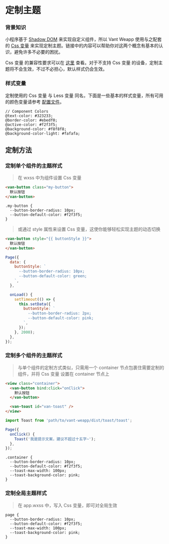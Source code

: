 # 定制主题

### 背景知识

小程序基于 [Shadow DOM](https://developers.google.com/web/fundamentals/web-components/shadowdom?hl=zh-cn) 来实现自定义组件，所以 Vant Weapp 使用与之配套的 [Css 变量](https://developer.mozilla.org/zh-CN/docs/Web/CSS/Using_CSS_custom_properties) 来实现定制主题。链接中的内容可以帮助你对这两个概念有基本的认识，避免许多不必要的困扰。

Css 变量 的兼容性要求可以在 [这里](https://caniuse.com/#feat=css-variables) 查看。对于不支持 Css 变量 的设备，定制主题将不会生效，不过不必担心，默认样式仍会生效。

### 样式变量

定制使用的 Css 变量 与 Less 变量 同名，下面是一些基本的样式变量，所有可用的颜色变量请参考 [配置文件](https://github.com/youzan/vant-weapp/blob/dev/packages/common/style/var.less)。

```less
// Component Colors
@text-color: #323233;
@border-color: #ebedf0;
@active-color: #f2f3f5;
@background-color: #f8f8f8;
@background-color-light: #fafafa;
```

## 定制方法

### 定制单个组件的主题样式

> 在 wxss 中为组件设置 Css 变量

```html
<van-button class="my-button">
  默认按钮
</van-button>
```

```less
.my-button {
  --button-border-radius: 10px;
  --button-default-color: #f2f3f5;
}
```

> 或通过 style 属性来设置 Css 变量，这使你能够轻松实现主题的动态切换

```html
<van-button style="{{ buttonStyle }}">
  默认按钮
</van-button>
```

```js
Page({
  data: {
    buttonStyle: `
      --button-border-radius: 10px;
      --button-default-color: green;
    `,
  },

  onLoad() {
    setTimeout(() => {
      this.setData({
        buttonStyle: `
          --button-border-radius: 2px;
          --button-default-color: pink;
        `,
      });
    }, 2000);
  },
});
```

### 定制多个组件的主题样式

> 与单个组件的定制方式类似，只需用一个 container 节点包裹住需要定制的组件，并将 Css 变量 设置在 container 节点上

```html
<view class="container">
  <van-button bind:click="onClick">
    默认按钮
  </van-button>

  <van-toast id="van-toast" />
</view>
```

```js
import Toast from 'path/to/vant-weapp/dist/toast/toast';

Page({
  onClick() {
    Toast('我是提示文案，建议不超过十五字~');
  },
});
```

```less
.container {
  --button-border-radius: 10px;
  --button-default-color: #f2f3f5;
  --toast-max-width: 100px;
  --toast-background-color: pink;
}
```

### 定制全局主题样式

> 在 app.wxss 中，写入 Css 变量，即可对全局生效

```less
page {
  --button-border-radius: 10px;
  --button-default-color: #f2f3f5;
  --toast-max-width: 100px;
  --toast-background-color: pink;
}
```
